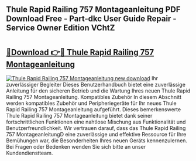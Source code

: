 ## Thule Rapid Railing 757 Montageanleitung PDF Download Free - Part-dkc User Guide Repair - Service Owner Edition VChtZ

# <h2><a href="http://df78egp.blite.top/?on=Thule+Rapid+Railing+757+Montageanleitung">🔗Download 👉🔴 Thule Rapid Railing 757 Montageanleitung</a></h2>

[![Thule Rapid Railing 757 Montageanleitung new download](https://i.imgur.com/lujVjoI.png)](http://df78egp.blite.top/?on=Thule+Rapid+Railing+757+Montageanleitung)
Ihr zuverlässiger Begleiter Dieses Benutzerhandbuch bietet eine zuverlässige Anleitung für den sicheren Betrieb und die Wartung Ihres neuen Thule Rapid Railing 757 Montageanleitung. Kompatibles Zubehör In diesem Abschnitt werden kompatibles Zubehör und Peripheriegeräte für Ihr neues Thule Rapid Railing 757 Montageanleitung aufgeführt. Dieses bemerkenswerte Thule Rapid Railing 757 Montageanleitung bietet dank seiner fortschrittlichen Funktionen eine nahtlose Mischung aus Funktionalität und Benutzerfreundlichkeit. Wir vertrauen darauf, dass das Thule Rapid Railing 757 MontageanleitungD eine zuverlässige und effektive Ressource für Ihre Bemühungen war, die Besonderheiten Ihres neuen Geräts kennenzulernen. Bei Fragen oder Bedenken wenden Sie sich bitte an unser Kundendienstteam.
